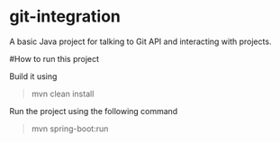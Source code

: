 # git-integration
A basic Java project for talking to Git API and interacting with projects.

#How to run this project

Build it using 
>mvn clean install

Run the project using the following command
>mvn spring-boot:run
